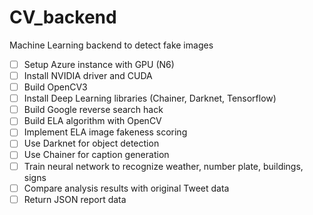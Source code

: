 # CV_backend
Machine Learning backend to detect fake images

- [ ] Setup Azure instance with GPU (N6)
- [ ] Install NVIDIA driver and CUDA
- [ ] Build OpenCV3
- [ ] Install Deep Learning libraries (Chainer, Darknet, Tensorflow)
- [ ] Build Google reverse search hack
- [ ] Build ELA algorithm with OpenCV
- [ ] Implement ELA image fakeness scoring 
- [ ] Use Darknet for object detection
- [ ] Use Chainer for caption generation 
- [ ] Train neural network to recognize weather, number plate, buildings, signs
- [ ] Compare analysis results with original Tweet data
- [ ] Return JSON report data 
